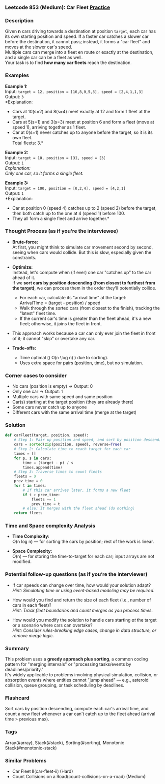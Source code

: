 ### Leetcode 853 (Medium): Car Fleet [Practice](https://leetcode.com/problems/car-fleet)

### Description  
Given **n** cars driving towards a destination at position `target`, each car has its own starting position and speed. If a faster car catches a slower car before the destination, it cannot pass; instead, it forms a "car fleet" and moves at the slower car's speed.  
Multiple cars can merge into a fleet en route or exactly at the destination, and a single car can be a fleet as well.  
Your task is to find **how many car fleets** reach the destination.

### Examples  

**Example 1:**  
Input: `target = 12, position = [10,8,0,5,3], speed = [2,4,1,1,3]`  
Output: `3`  
*Explanation:  
- Cars at 10(s=2) and 8(s=4) meet exactly at 12 and form 1 fleet at the target.  
- Cars at 5(s=1) and 3(s=3) meet at position 6 and form a fleet (move at speed 1), arriving together as 1 fleet.  
- Car at 0(s=1) never catches up to anyone before the target, so it is its own fleet.  
Total fleets: 3.*

**Example 2:**  
Input: `target = 10, position = [3], speed = [3]`  
Output: `1`  
*Explanation:  
Only one car, so it forms a single fleet.*

**Example 3:**  
Input: `target = 100, position = [0,2,4], speed = [4,2,1]`  
Output: `1`  
*Explanation:  
- Car at position 0 (speed 4) catches up to 2 (speed 2) before the target, then both catch up to the one at 4 (speed 1) before 100.  
- They all form a single fleet and arrive together.*

### Thought Process (as if you’re the interviewee)  
- **Brute-force:**  
  At first, you might think to simulate car movement second by second, seeing when cars would collide. But this is slow, especially given the constraints.

- **Optimize:**  
  Instead, let's compute when (if ever) one car "catches up" to the car ahead of it.  
  If we **sort cars by position descending (from closest to furthest from the target)**, we can process them in the order they'll potentially collide.

  - For each car, calculate its "arrival time" at the target:  
    ArrivalTime = (target - position) / speed  
  - Walk through the sorted cars (from closest to the finish), tracking the "latest" fleet time.  
  - If the current car's time is greater than the fleet ahead, it's a new fleet; otherwise, it joins the fleet in front.
  
- This approach works because a car can only ever join the fleet in front of it; it cannot "skip" or overtake any car.

- **Trade-offs:**  
  - Time optimal (\( O(n \log n) \) due to sorting).
  - Uses extra space for pairs (position, time), but no simulation.

### Corner cases to consider  
- No cars (position is empty) → Output: 0
- Only one car → Output: 1
- Multiple cars with same speed and same position
- Car(s) starting at the target position (they are already there)
- Some cars never catch up to anyone
- Different cars with the same arrival time (merge at the target)

### Solution

```python
def carFleet(target, position, speed):
    # Step 1: Pair up position and speed, and sort by position descending
    cars = sorted(zip(position, speed), reverse=True)
    # Step 2: Calculate time to reach target for each car
    times = []
    for p, s in cars:
        time = (target - p) / s
        times.append(time)
    # Step 3: Traverse times to count fleets
    fleets = 0
    prev_time = 0
    for t in times:
        # If this car arrives later, it forms a new fleet
        if t > prev_time:
            fleets += 1
            prev_time = t
        # else: it merges with the fleet ahead (do nothing)
    return fleets
```

### Time and Space complexity Analysis  

- **Time Complexity:**  
  O(n log n) — for sorting the cars by position; rest of the work is linear.

- **Space Complexity:**  
  O(n) — for storing the time-to-target for each car; input arrays are not modified.

### Potential follow-up questions (as if you’re the interviewer)  

- If car speeds can change over time, how would your solution adapt?  
  *Hint: Simulating time or using event-based modeling may be required.*

- How would you find and return the size of each fleet (i.e., number of cars in each fleet)?  
  *Hint: Track fleet boundaries and count merges as you process times.*

- How would you modify the solution to handle cars starting *at* the target or a scenario where cars can overtake?  
  *Hint: Consider rules-breaking edge cases, change in data structure, or remove merge logic.*

### Summary
This problem uses a **greedy approach plus sorting**, a common coding pattern for "merging intervals" or "processing tasks/events by deadlines/priority."  
It's widely applicable to problems involving physical simulation, collision, or absorption events where entities cannot "jump ahead" — e.g., asteroid collision, queue grouping, or task scheduling by deadlines.


### Flashcard
Sort cars by position descending, compute each car's arrival time, and count a new fleet whenever a car can't catch up to the fleet ahead (arrival time > previous max).

### Tags
Array(#array), Stack(#stack), Sorting(#sorting), Monotonic Stack(#monotonic-stack)

### Similar Problems
- Car Fleet II(car-fleet-ii) (Hard)
- Count Collisions on a Road(count-collisions-on-a-road) (Medium)